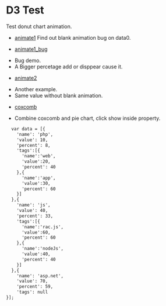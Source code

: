 D3 Test
===========

Test donut chart animation.

 * [animate1](http://windfish27.github.io/CodeTalentD3Test/animate1.html)
  Find out blank animation bug on data0.

 * [animate1_bug](http://windfish27.github.io/CodeTalentD3Test/animate1_bug.html)
 - Bug demo.
 - A Bigger percetage add or disppear cause it.

 * [animate2](http://windfish27.github.io/CodeTalentD3Test/animate2.html)
 - Another example.
 - Same value without blank animation.

 * [coxcomb](http://windfish27.github.io/CodeTalentD3Test/coxcomb.html)
 - Combine coxcomb and pie chart, click show inside property.

```markdown
  var data = [{
    'name': 'php',
    'value': 10,
    'percent': 8,
    'tags':[{
      'name':'web',
      'value':20,
      'percent': 40
    },{
      'name':'app',
      'value':30,
      'percent': 60
    }]
  },{
    'name': 'js',
    'value': 40,
    'percent': 33,
    'tags':[{
      'name':'rac.js',
      'value':60,
      'percent': 60
    },{
      'name':'nodeJs',
      'value':40,
      'percent': 40
    }]
  },{
    'name': 'asp.net',
    'value': 70,
    'percent': 59,
    'tags': null
}];
```
